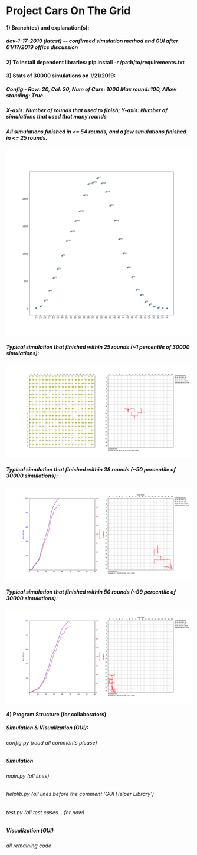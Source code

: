 # Project Cars On The Grid
#### 1) Branch(es) and explanation(s):
##### dev-1-17-2019 (latest) -- confirmed simulation method and GUI after 01/17/2019 office discussion

#### 2) To install dependent libraries: pip install -r /path/to/requirements.txt

#### 3) Stats of 30000 simulations on 1/21/2019:
##### Config - Row: 20, Col: 20, Num of Cars: 1000 Max round: 100, Allow standing: True
##### X-axis: Number of rounds that used to finish; Y-axis: Number of simulations that used that many rounds
##### All simulations finished in <= 54 rounds, and a few simulations finished in <= 25 rounds.
![](https://github.com/haochenpan/CarsOnTheGrid/blob/dev-1-17-2019/PhotoLibrary/30000.png)

##### Typical simulation that finished within 25 rounds (~1 percentile of 30000 simulations):
![](https://github.com/haochenpan/CarsOnTheGrid/blob/dev-1-17-2019/PhotoLibrary/fig25/25-18-5c45d8a80871490394d01a7e.png)
##### Typical simulation that finished within 38 rounds (~50 percentile of 30000 simulations):
![](https://github.com/haochenpan/CarsOnTheGrid/blob/dev-1-17-2019/PhotoLibrary/fig38/38-17-5c45cd8d08714902ba773e8c.png)
##### Typical simulation that finished within 50 rounds (~99 percentile of 30000 simulations):
![](https://github.com/haochenpan/CarsOnTheGrid/blob/dev-1-17-2019/PhotoLibrary/fig50/50-19-5c45d2e1087149037e37ff65.png)

#### 4) Program Structure (for collaborators)

##### Simulation & Visualization (GUI):
###### config.py (read all comments please)

##### Simulation
###### main.py (all lines)
###### helplib.py (all lines before the comment 'GUI Helper Library')
###### test.py (all test cases... for now)

##### Visualization (GUI)
###### all remaining code
